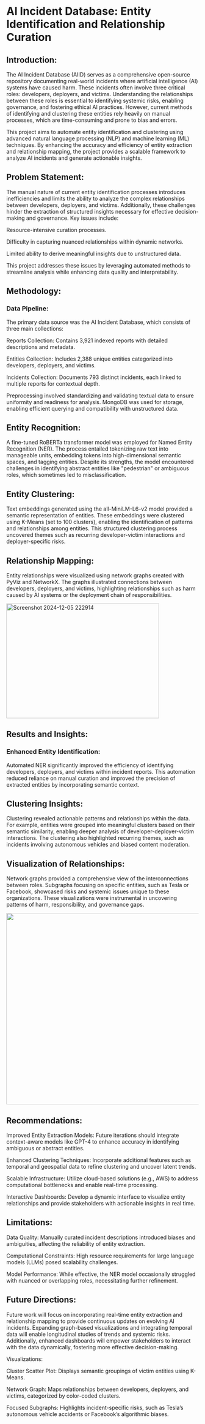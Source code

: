 # AI Incident Database: Entity Identification and Relationship Curation

## Introduction:

The AI Incident Database (AIID) serves as a comprehensive open-source repository documenting real-world incidents where artificial intelligence (AI) systems have caused harm. These incidents often involve three critical roles: developers, deployers, and victims. Understanding the relationships between these roles is essential to identifying systemic risks, enabling governance, and fostering ethical AI practices. However, current methods of identifying and clustering these entities rely heavily on manual processes, which are time-consuming and prone to bias and errors.

This project aims to automate entity identification and clustering using advanced natural language processing (NLP) and machine learning (ML) techniques. By enhancing the accuracy and efficiency of entity extraction and relationship mapping, the project provides a scalable framework to analyze AI incidents and generate actionable insights.

## Problem Statement:

The manual nature of current entity identification processes introduces inefficiencies and limits the ability to analyze the complex relationships between developers, deployers, and victims. Additionally, these challenges hinder the extraction of structured insights necessary for effective decision-making and governance. Key issues include:

Resource-intensive curation processes.

Difficulty in capturing nuanced relationships within dynamic networks.

Limited ability to derive meaningful insights due to unstructured data.

This project addresses these issues by leveraging automated methods to streamline analysis while enhancing data quality and interpretability.

## Methodology:

### Data Pipeline:

The primary data source was the AI Incident Database, which consists of three main collections:

Reports Collection: Contains 3,921 indexed reports with detailed descriptions and metadata.

Entities Collection: Includes 2,388 unique entities categorized into developers, deployers, and victims.

Incidents Collection: Documents 793 distinct incidents, each linked to multiple reports for contextual depth.

Preprocessing involved standardizing and validating textual data to ensure uniformity and readiness for analysis. MongoDB was used for storage, enabling efficient querying and compatibility with unstructured data.

## Entity Recognition:

A fine-tuned RoBERTa transformer model was employed for Named Entity Recognition (NER). The process entailed tokenizing raw text into manageable units, embedding tokens into high-dimensional semantic spaces, and tagging entities. Despite its strengths, the model encountered challenges in identifying abstract entities like "pedestrian" or ambiguous roles, which sometimes led to misclassification.

## Entity Clustering:

Text embeddings generated using the all-MiniLM-L6-v2 model provided a semantic representation of entities. These embeddings were clustered using K-Means (set to 100 clusters), enabling the identification of patterns and relationships among entities. This structured clustering process uncovered themes such as recurring developer-victim interactions and deployer-specific risks.

## Relationship Mapping:

Entity relationships were visualized using network graphs created with PyViz and NetworkX. The graphs illustrated connections between developers, deployers, and victims, highlighting relationships such as harm caused by AI systems or the deployment chain of responsibilities.

<img src="https://github.com/user-attachments/assets/d334f23d-5ee9-40a8-9709-9888319f2010" alt="Screenshot 2024-12-05 222914" width="400" height="300">


## Results and Insights:

### Enhanced Entity Identification:

Automated NER significantly improved the efficiency of identifying developers, deployers, and victims within incident reports. This automation reduced reliance on manual curation and improved the precision of extracted entities by incorporating semantic context.

## Clustering Insights:

Clustering revealed actionable patterns and relationships within the data. For example, entities were grouped into meaningful clusters based on their semantic similarity, enabling deeper analysis of developer-deployer-victim interactions. The clustering also highlighted recurring themes, such as incidents involving autonomous vehicles and biased content moderation.

## Visualization of Relationships:

Network graphs provided a comprehensive view of the interconnections between roles. Subgraphs focusing on specific entities, such as Tesla or Facebook, showcased risks and systemic issues unique to these organizations. These visualizations were instrumental in uncovering patterns of harm, responsibility, and governance gaps.

<img src="https://github.com/user-attachments/assets/1629b42e-ddda-47cb-965c-e52668a4a4fa" width="700" height="500">

## Recommendations:

Improved Entity Extraction Models: Future iterations should integrate context-aware models like GPT-4 to enhance accuracy in identifying ambiguous or abstract entities.

Enhanced Clustering Techniques: Incorporate additional features such as temporal and geospatial data to refine clustering and uncover latent trends.

Scalable Infrastructure: Utilize cloud-based solutions (e.g., AWS) to address computational bottlenecks and enable real-time processing.

Interactive Dashboards: Develop a dynamic interface to visualize entity relationships and provide stakeholders with actionable insights in real time.

## Limitations:

Data Quality: Manually curated incident descriptions introduced biases and ambiguities, affecting the reliability of entity extraction.

Computational Constraints: High resource requirements for large language models (LLMs) posed scalability challenges.

Model Performance: While effective, the NER model occasionally struggled with nuanced or overlapping roles, necessitating further refinement.

## Future Directions:

Future work will focus on incorporating real-time entity extraction and relationship mapping to provide continuous updates on evolving AI incidents. Expanding graph-based visualizations and integrating temporal data will enable longitudinal studies of trends and systemic risks. Additionally, enhanced dashboards will empower stakeholders to interact with the data dynamically, fostering more effective decision-making.

Visualizations:

Cluster Scatter Plot: Displays semantic groupings of victim entities using K-Means.

Network Graph: Maps relationships between developers, deployers, and victims, categorized by color-coded clusters.

Focused Subgraphs: Highlights incident-specific risks, such as Tesla’s autonomous vehicle accidents or Facebook’s algorithmic biases.

